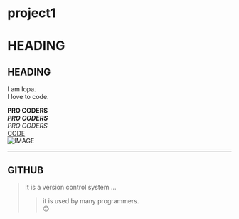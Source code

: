 # project1
# HEADING
## HEADING

I am lopa.<br>
I love to code.

**PRO CODERS**<BR>
***PRO CODERS***<BR>
*PRO CODERS*<BR>
[CODE](https://github.com/LoPA607/RobotsDisallowed)<BR>
![IMAGE](abc.png)
***
## GITHUB
> It is a version control system ...
>> it is used by many programmers.<br>
 😊

 

